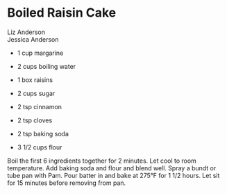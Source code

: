 # Boiled Raisin Cake

Liz Anderson<br/>
Jessica Anderson

- 1 cup margarine
- 2 cups boiling water
- 1 box raisins
- 2 cups sugar

- 2 tsp cinnamon
- 2 tsp cloves
- 2 tsp baking soda
- 3 1/2 cups flour

Boil the first 6 ingredients together for 2 minutes. Let cool to room temperature. Add baking soda and flour and blend well. Spray a bundt or tube pan with Pam. Pour batter in and bake at 275°F for 1 1/2 hours.  Let sit for 15 minutes before removing from pan.